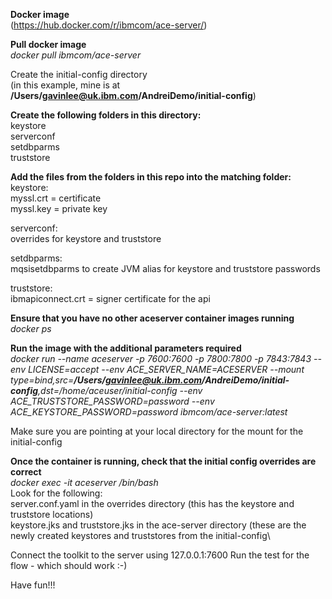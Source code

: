 **Docker image**\
(https://hub.docker.com/r/ibmcom/ace-server/)

**Pull docker image**\
*docker pull ibmcom/ace-server*

Create the initial-config directory\
(in this example, mine is at **/Users/gavinlee@uk.ibm.com/AndreiDemo/initial-config**)

**Create the following folders in this directory:**\
keystore\
serverconf\
setdbparms\
truststore


**Add the files from the folders in this repo into the matching folder:**\
keystore:\
myssl.crt = certificate\
myssl.key = private key

serverconf:\
overrides for keystore and truststore

setdbparms:\
mqsisetdbparms to create JVM alias for keystore and truststore passwords

truststore:\
ibmapiconnect.crt = signer certificate for the api

**Ensure that you have no other aceserver container images running**\
*docker ps*

**Run the image with the additional parameters required**\
*docker run --name aceserver -p 7600:7600 -p 7800:7800 -p 7843:7843 --env LICENSE=accept --env ACE_SERVER_NAME=ACESERVER --mount type=bind,src=**/Users/gavinlee@uk.ibm.com/AndreiDemo/initial-config**,dst=/home/aceuser/initial-config --env ACE_TRUSTSTORE_PASSWORD=password --env ACE_KEYSTORE_PASSWORD=password ibmcom/ace-server:latest*

Make sure you are pointing at your local directory for the mount for the initial-config

**Once the container is running, check that the initial config overrides are correct**\
*docker exec -it aceserver /bin/bash*\
Look for the following:\
server.conf.yaml in the overrides directory (this has the keystore and truststore locations)\
keystore.jks and truststore.jks in the ace-server directory (these are the newly created keystores and truststores from the initial-config\


Connect the toolkit to the server using 127.0.0.1:7600
Run the test for the flow - which should work :-)

Have fun!!!


